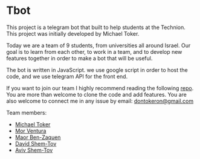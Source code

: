 # Tbot
This project is a telegram bot that built to help students at the Technion.
This project was initially developed by Michael Toker.

Today we are a team of 9 students, from universities all around Israel. 
Our goal is to learn from each other, to work in a team,
and to develop new features together in order to make a bot that will be useful.

The bot is written in JavaScript. 
we use google script in order to host the code, and we use telegram API for the front end.

If you want to join our team I highly recommend reading the following [repo](https://github.com/tokeron/telegram_bot_101).
You are more than welcome to clone the code and add features.
You are also welcome to connect me in any issue by email: dontokeron@gmail.com

Team members:
- [Michael Toker](https://github.com/tokeron)
- [Mor Ventura](https://github.com/venturamor)
- [Maor Ben-Zaquen](https://github.com/maor828)
- [David Shem-Tov](https://github.com/d-s-t)
- [Aviv Shem-Tov](https://github.com/staviv)
